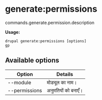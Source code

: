 # generate:permissions
commands.generate.permission.description

**Usage:**
```
drupal generate:permissions [options]
gp
```

## Available options
Option | Details
-------|-------------
--module | मोड्यूल का नाम।
--permissions | अनुमतियों को बनाएँ।

